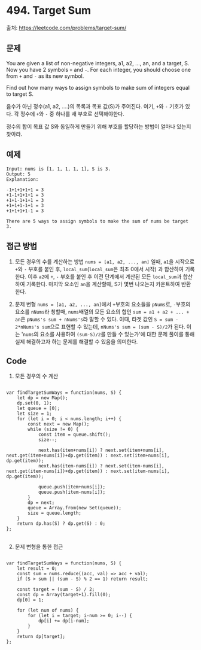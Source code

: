 # 494. Target Sum 
출처: https://leetcode.com/problems/target-sum/

## 문제

You are given a list of non-negative integers, a1, a2, ..., an, and a target, S. Now you have 2 symbols  `+`  and  `-`. For each integer, you should choose one from  `+`  and  `-`  as its new symbol.

Find out how many ways to assign symbols to make sum of integers equal to target S.

음수가 아닌 정수(a1, a2, ....)의 목록과 목표 값(S)가 주어진다. 여기, `+`와 `-` 기호가 있다. 각 정수에 `+`와 `-` 중 하나를 새 부호로 선택해야한다.

정수의 합이 목표 값 S와 동일하게 만들기 위해 부호를 할당하는 방법이 얼마나 있는지 찾아라.

## 예제
```
Input: nums is [1, 1, 1, 1, 1], S is 3. 
Output: 5
Explanation: 

-1+1+1+1+1 = 3
+1-1+1+1+1 = 3
+1+1-1+1+1 = 3
+1+1+1-1+1 = 3
+1+1+1+1-1 = 3

There are 5 ways to assign symbols to make the sum of nums be target 3.
```

## 접근 방법

1. 모든 경우의 수를 계산하는 방법
`nums = [a1, a2, ..., an]` 일때, `a1`을 시작으로 `+`와 `-` 부호를 붙인 후, `local_sum`(`local_sum`은 최초 0에서 시작) 과 합산하여 기록한다. 이후 `a2`에 `+`, `-` 부호를 붙인 후 이전 단계에서 계산된 모든 `local_sum`과 합산하여 기록한다. 마지막 요소인 `an`을 계산할때, S가 몇번 나오는지 카운트하여 반환한다.

2. 문제 변형
`nums = [a1, a2, ..., an]`에서 `+`부호의 요소들을 `pNums`로, `-`부호의 요소를 `nNums`라 칭할때, `nums`배열의 모든 요소의 합인 `sum = a1 + a2 + ... + an`은 `pNums's sum + nNums's`라 말할 수 있다. 이때, 타겟 값인 `S = sum - 2*nNums's sum`으로 표현할 수 있는데, `nNums's sum = (sum - S)/2`가 된다. 이는 '`nums`의 요소를 사용하여 `(sum-S)/2`를 만들 수 있는가'에 대한 문제 풀이를 통해 실제 해결하고자 하는 문제를 해결할 수 있음을 의미한다.

## Code
1. 모든 경우의 수 계산
<pre>
<code>
var findTargetSumWays = function(nums, S) {
    let dp = new Map();
    dp.set(0, 1);
    let queue = [0];
    let size = 1;
    for (let i = 0; i < nums.length; i++) {
        const next = new Map();
        while (size != 0) {
            const item = queue.shift();
            size--;
            
            next.has(item+nums[i]) ? next.set(item+nums[i], next.get(item+nums[i])+dp.get(item)) : next.set(item+nums[i], dp.get(item));
            next.has(item-nums[i]) ? next.set(item-nums[i], next.get(item-nums[i])+dp.get(item)) : next.set(item-nums[i], dp.get(item));

            queue.push(item+nums[i]);
            queue.push(item-nums[i]);
        }
        dp = next;
        queue = Array.from(new Set(queue));
        size = queue.length;
    }
    return dp.has(S) ? dp.get(S) : 0;
};
</code>
</pre>

2. 문제 변형을 통한 접근
<pre>
<code>
var findTargetSumWays = function(nums, S) {
    let result = 0;
    const sum = nums.reduce((acc, val) => acc + val);
    if (S > sum || (sum - S) % 2 == 1) return result;
    
    const target = (sum - S) / 2;
    const dp = Array(target+1).fill(0);
    dp[0] = 1;
    
    for (let num of nums) {
        for (let i = target; i-num >= 0; i--) {
            dp[i] += dp[i-num];
        }
    }
    return dp[target];
};
</code>
</pre>
